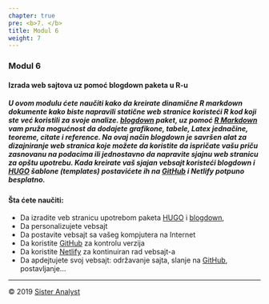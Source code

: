 ```yaml
---
chapter: true
pre: <b>7. </b>
title: Modul 6
weight: 7
---
```


### Modul 6

#### Izrada web sajtova uz pomoć blogdown paketa u R-u 

##### U ovom modulu ćete naučiti kako da kreirate dinamične R markdown dokumente kako biste napravili statične web stranice koristeći R kod koji ste već koristili za svoje analize. [blogdown](https://bookdown.org/yihui/blogdown/) paket, uz pomoć [R Markdown](https://bookdown.org/yihui/rmarkdown/) vam pruža mogućnost da dodajete grafikone, tabele, Latex jednačine, teoreme, citate i reference. Na ovaj način blogdown je savršen alat za dizajniranje web stranica koje možete da koristite da ispričate vašu priču zasnovanu na podacima ili jednostavno da napravite sjajnu web stranicu za opštu upotrebu. Kada kreirate vaš sjajan vebsajt koristeći blogdown i [HUGO](https://gohugo.io) šablone (templates) postavićete ih na [GitHub](https://github.com) i Netlify potpuno besplatno.  


#### Šta ćete naučiti:

*	Da izradite veb stranicu upotrebom paketa [HUGO](https://gohugo.io) i [blogdown](https://cran.r-project.org/web/packages/blogdown/index.html),
*	Da personalizujete vebsajt
*	Da postavite vebsajt sa vašeg kompjutera na Internet
*	Da koristite [GitHub](https://github.com/) za kontrolu verzija
*	Da koristite [Netlify](https://www.netlify.com/) za kontinuiran rad vebsajt-a
*	Da apdejtujete svoj vebsajt: održavanje sajta, slanje na [GitHub](https://github.com/), postavljanje...


-----------------------------
© 2019 [Sister Analyst](https://sisteranalyst.org)
